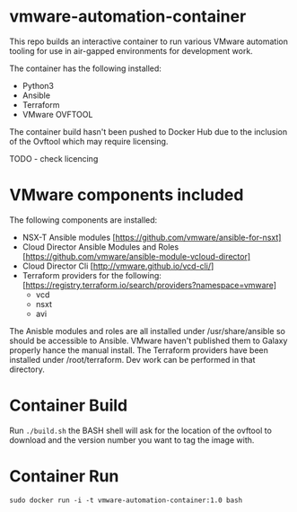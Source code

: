 # vmware-automation-container
This repo builds an interactive container to run various VMware automation tooling for use in air-gapped environments for development work.

The container has the following installed:
* Python3
* Ansible
* Terraform
* VMware OVFTOOL

The container build hasn't been pushed to Docker Hub due to the inclusion of the Ovftool which may require licensing.

TODO - check licencing

# VMware components included
The following components are installed:
* NSX-T Ansible modules [https://github.com/vmware/ansible-for-nsxt]
* Cloud Director Ansible Modules and Roles [https://github.com/vmware/ansible-module-vcloud-director]
* Cloud Director Cli [http://vmware.github.io/vcd-cli/]
* Terraform providers for the following: [https://registry.terraform.io/search/providers?namespace=vmware]
  * vcd
  * nsxt
  * avi

The Anisble modules and roles are all installed under /usr/share/ansible so should be accessible to Ansible. VMware haven't published them to Galaxy properly hance the manual install.
The Terraform providers have been installed under /root/terraform. Dev work can be performed in that directory.

# Container Build
Run ```./build.sh``` the BASH shell will ask for the location of the ovftool to download and the version number you want to tag the image with.

# Container Run
```
sudo docker run -i -t vmware-automation-container:1.0 bash
```
